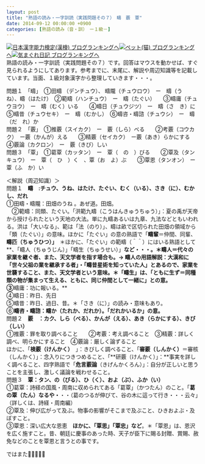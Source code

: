 ```yaml
---
layout: post
title: "熟語の読み・一字訓読（実践問題その７）　疇　覈　覃"
date: 2014-09-12 00:00:00 +0900
categories: [熟語の読み（音・訓）　ー１級－]
---
```


[![](/syuusyuu9701/assets/images/熟語の読み・一字訓読（実践問題その７）-疇-覈-覃-br_c_3028_1.gif)](http://blog.with2.net/link.php?1659096:3028 "日本漢字能力検定(漢検) ブログランキングへ")[日本漢字能力検定(漢検) ブログランキングへ](http://blog.with2.net/link.php?1659096:3028)[![](/syuusyuu9701/assets/images/熟語の読み・一字訓読（実践問題その７）-疇-覈-覃-br_c_1348_1.gif)](http://blog.with2.net/link.php?1659096:1348 "ペット(猫) ブログランキングへ")[ペット(猫) ブログランキングへ](http://blog.with2.net/link.php?1659096:1348)[![](/syuusyuu9701/assets/images/熟語の読み・一字訓読（実践問題その７）-疇-覈-覃-br_c_9257_1.gif)](http://blog.with2.net/link.php?1659096:9257 "気まぐれ日記 ブログランキングへ")[気まぐれ日記 ブログランキングへ](http://blog.with2.net/link.php?1659096:9257)  
熟語の読み・一字訓読（実践問題その７）です。回答はマウスを動かせば、すぐ見られるようにしてあります。参考までに、末尾に、解説や周辺知識等を記載しています。当面、１級対象漢字から整理していきます・・・。  
  
問題１　「疇」　①田疇 （デンチュウ）、 疇隴（チュウロウ）　ー　疇（う　ね）、疇（はたけ）　②範疇（ハンチュウ）　ー　疇（たぐい）　　③疇庸（チュウヨウ）　ー　疇（むく）いる　　④疇日（チュウジツ）　ー　疇（さ　き）に　　⑤疇昔（チュウセキ）　ー　疇（むかし）　⑥疇咨・疇諮（チュウシ）　ー　疇（だ　れ）か　  
問題２　「覈」　①推覈（スイカク）　ー　覈（しら）べる　　②考覈（コウカク）　ー覈（かんが）える　　③精覈（セイカク）　ー覈（あき）らかにする　　　④覈論（カクロン）　ー　覈（きび）しい  
問題３　「覃」　①葛覃（カッタン）　ー　覃（　の　）びる　　②覃及（タンキュウ）　ー　覃（　ひ　）く　、覃（お　よ）ぶ　　③覃恩（タンオン）　ー　覃（ふ　か）い  
  
＜解説（周辺知識）＞  
問題１　**疇　:チュウ、うね、はたけ、たぐい、むく（いる）、さき（に）、むかし、だれ**  
①田疇・疇隴：田畑のうね 。あぜ道。田畑。  
　②範疇：同類、たぐい。「洪範九疇（こうはんきゅうちゅう）」：夏の禹が天帝から授けられたという天地の大法。単に九疇あるいは九章、九法などともいわれる。洪は「大いなる」、範は「法（のり）」、疇は畝で区切られた田畑の領域から「類（たぐい）」の意味。ほかに「たぐい」の意の熟語で「**疇輩**＝仲間、同輩、**疇匹（ちゅうひつ）」**　＊ほかに、「たぐい」の範疇（＾＾）にはいる熟語として**、「疇人（ちゅうじん）」「疇生（ちゅうせい）」**など・・・。＊疇人＝代々の家業を継ぐ者、また、天文学者を指す場合も。→ 疇人の用語解説：大漢和に「世々父祖の業を継承する者」・「疇昔星術を知っていた人」とあるので、家業を世襲すること、また、天文学者という意味。＊「疇生」は、「ともに生ず＝同種類の物が集まって生える、ともに、同じ仲間として一緒に」との意。  
③**疇庸：功に報いる。**  
④疇日：昨日、先日  
⑤疇昔：昨日、過日、昔。＊「さき（に）」の読み・意味もあり。  
⑥**疇咨・疇諮：疇か（たれか、だれか）。「だれかいるか」の意。**  
問題２　**覈　：カク、しら（べる）、かんが（える）、あき（らかにする）、きび（しい）**   
①推覈：罪を取り調べること　　②考覈：考え調べること　③精覈：詳しく調べ、明らかにすること　④覈論：厳しく論ずること  
ほかに、「**検覈（けんかく）**　」：きびしく調べること、「**審覈（しんかく）**＝審核（しんかく）」：念入りにつきつめること、「**研覈（けんかく）」：**事実を詳しく調べること、四字熟語で「**危言覈論**（きげんかくろん）」：自分が正しいと思うことを主張し、激しく議論を戦わせること。  
問題３　**覃：タン、の（びる）、ひ（く）、およ（ぶ）、ふか（い）**  
①葛覃：詩経の国風・周南に収められてある「葛覃」（かつたん）のこと。「**葛の覃（たん）なるや・**・・（葛のつるが伸びて、谷の木に這って行き・・・云々」（詳しくは、詩経・周南編）  
②覃及：伸び広がって及ぶ。物事の影響がそこまで及ぶこと、ひきおよぶ・及ぼすこと。  
③覃恩：深い広大な恩恵　**ほかに、「覃思」「覃忠」など**。＊「覃恩」は、恩沢を広く施すこと。昔、朝廷に慶事のあった時、天子が臣下に賜る封贈、賞賜、赦免などのことを覃恩と言うとの事です。  
  
  
ではまた👋👋👋👋👋  
  